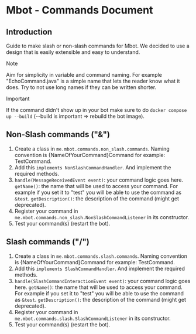 # Mbot - Commands Document

## Introduction
Guide to make slash or non-slash commands for Mbot. We decided to use a design that is easily extensible and easy to understand.

> [!NOTE]
> Aim for simplicity in variable and command naming. For example "EchoCommand.java" is a simple name that lets the reader know what it does.
> Try to not use long names if they can be written shorter.

> [!IMPORTANT]
> If the command didn't show up in your bot make sure to do `docker compose up --build` (--build is important => rebuild the bot image).

## Non-Slash commands ("&")

1. Create a class in `me.mbot.commands.non_slash.commands`. Naming convention is {NameOfYourCommand}Command for example: TestCommand.
2. Add this `implements NonSlashCommandHandler`. And implement the required methods.
3. `handle(MessageReceivedEvent event)`: your command  logic goes here. `getName()`: the name that will be used to access your command. 
For example if you set it to "test" you will be able to use the command as `&test`. `getDescription()`: the description of the command (might get deprecated).
4. Register your command in `me.mbot.commands.non_slash.NonSlashCommandListener` in its constructor.
5. Test your command(s) (restart the bot).

## Slash commands ("/")

1. Create a class in `me.mbot.commands.slash.commands`. Naming convention is {NameOfYourCommand}Command for example: TestCommand.
2. Add this `implements SlashCommandHandler`. And implement the required methods.
3. `handle(SlashCommandInteractionEvent event)`: your command  logic goes here. `getName()`: the name that will be used to access your command. 
For example if you set it to "test" you will be able to use the command as `&test`. `getDescription()`: the description of the command (might get deprecated).
4. Register your command in `me.mbot.commands.slash.SlashCommandListener` in its constructor.
5. Test your command(s) (restart the bot).
